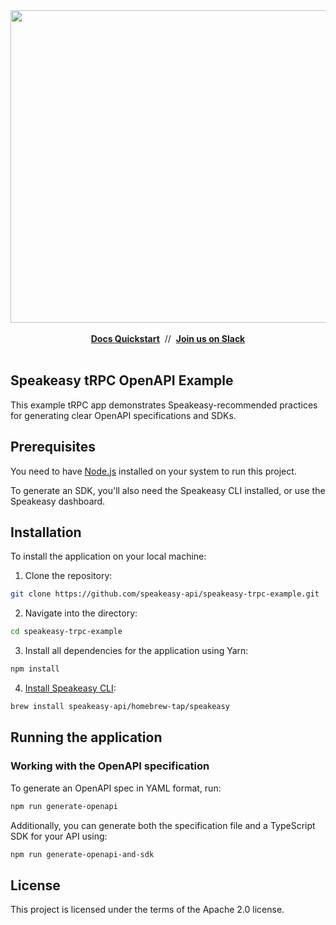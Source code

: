 <div align="center">
 <a href="https://www.speakeasy.com/" target="_blank">
  <img width="1500" height="500" alt="Speakeasy" src="https://github.com/user-attachments/assets/0e56055b-02a3-4476-9130-4be299e5a39c" />
 </a>
 <br />
 <br />
  <div>
   <a href="https://speakeasy.com/docs/create-client-sdks/" target="_blank"><b>Docs Quickstart</b></a>&nbsp;&nbsp;//&nbsp;&nbsp;<a href="https://go.speakeasy.com/slack" target="_blank"><b>Join us on Slack</b></a>
  </div>
 <br />

</div>


<h2>Speakeasy tRPC OpenAPI Example</h2>

This example tRPC app demonstrates Speakeasy-recommended practices for generating clear OpenAPI specifications and SDKs.

## Prerequisites

You need to have [Node.js](https://nodejs.org/) installed on your system to run this project.

To generate an SDK, you'll also need the Speakeasy CLI installed, or use the Speakeasy dashboard.

## Installation

To install the application on your local machine:

1. Clone the repository:
```bash
git clone https://github.com/speakeasy-api/speakeasy-trpc-example.git
```

2. Navigate into the directory:
```bash
cd speakeasy-trpc-example
```

3. Install all dependencies for the application using Yarn:
```bash
npm install
```

4. [Install Speakeasy CLI](https://github.com/speakeasy-api/speakeasy#installation):
```bash
brew install speakeasy-api/homebrew-tap/speakeasy
```

## Running the application

### Working with the OpenAPI specification

To generate an OpenAPI spec in YAML format, run:

```bash
npm run generate-openapi
```

Additionally, you can generate both the specification file and a TypeScript SDK for your API using:

```bash
npm run generate-openapi-and-sdk
```

## License

This project is licensed under the terms of the Apache 2.0 license.
